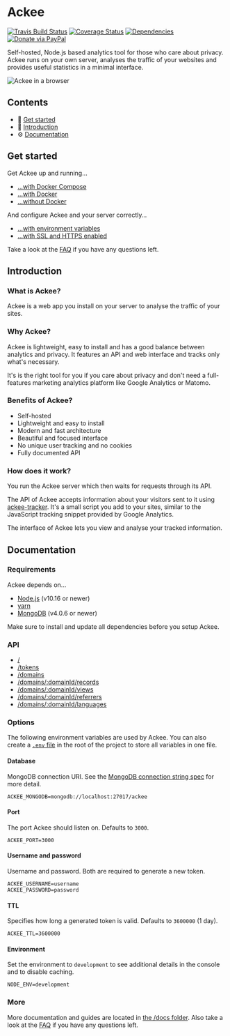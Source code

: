 # Ackee

[![Travis Build Status](https://travis-ci.org/electerious/Ackee.svg?branch=master)](https://travis-ci.org/electerious/Ackee) [![Coverage Status](https://coveralls.io/repos/github/electerious/Ackee/badge.svg?branch=master)](https://coveralls.io/github/electerious/Ackee?branch=master) [![Dependencies](https://david-dm.org/electerious/Ackee.svg)](https://david-dm.org/electerious/Ackee#info=dependencies) [![Donate via PayPal](https://img.shields.io/badge/paypal-donate-009cde.svg)](https://www.paypal.com/cgi-bin/webscr?cmd=_s-xclick&hosted_button_id=CYKBESW577YWE)

Self-hosted, Node.js based analytics tool for those who care about privacy. Ackee runs on your own server, analyses the traffic of your websites and provides useful statistics in a minimal interface.

![Ackee in a browser](https://s.electerious.com/images/ackee/readme.png)

## Contents

- 🏃 [Get started](#get-started)
- 📄 [Introduction](#introduction)
- ⚙️ [Documentation](#documentation)

## Get started

Get Ackee up and running…

- […with Docker Compose](docs/Get%20started.md#with-docker-compose)
- […with Docker](docs/Get%20started.md#with-docker)
- […without Docker](docs/Get%20started.md#without-docker)

And configure Ackee and your server correctly…

- […with environment variables](#options)
- […with SSL and HTTPS enabled](docs/SSL%20and%20HTTPS.md)

Take a look at the [FAQ](docs/FAQ.md) if you have any questions left.

## Introduction

### What is Ackee?

Ackee is a web app you install on your server to analyse the traffic of your sites.

### Why Ackee?

Ackee is lightweight, easy to install and has a good balance between analytics and privacy. It features an API and web interface and tracks only what's necessary.

It's is the right tool for you if you care about privacy and don't need a full-features marketing analytics platform like Google Analytics or Matomo.

### Benefits of Ackee?

- Self-hosted
- Lightweight and easy to install
- Modern and fast architecture
- Beautiful and focused interface
- No unique user tracking and no cookies
- Fully documented API

### How does it work?

You run the Ackee server which then waits for requests through its API.

The API of Ackee accepts information about your visitors sent to it using [ackee-tracker](https://github.com/electerious/ackee-tracker). It's a small script you add to your sites, similar to the JavaScript tracking snippet provided by Google Analytics.

The interface of Ackee lets you view and analyse your tracked information.

## Documentation

### Requirements

Ackee depends on...

- [Node.js](https://nodejs.org/en/) (v10.16 or newer)
- [yarn](https://yarnpkg.com/en/)
- [MongoDB](https://www.mongodb.com) (v4.0.6 or newer)

Make sure to install and update all dependencies before you setup Ackee.

### API

- [/](docs/UI.md)
- [/tokens](docs/tokens.md)
- [/domains](docs/domains.md)
- [/domains/:domainId/records](docs/records.md)
- [/domains/:domainId/views](docs/views.md)
- [/domains/:domainId/referrers](docs/referrers.md)
- [/domains/:domainId/languages](docs/languages.md)

### Options

The following environment variables are used by Ackee. You can also create a [`.env` file](https://www.npmjs.com/package/dotenv) in the root of the project to store all variables in one file.

#### Database

MongoDB connection URI. See the [MongoDB connection string spec](https://docs.mongodb.com/manual/reference/connection-string/) for more detail.

```
ACKEE_MONGODB=mongodb://localhost:27017/ackee
```

#### Port

The port Ackee should listen on. Defaults to `3000`.

```
ACKEE_PORT=3000
```

#### Username and password

Username and password. Both are required to generate a new token.

```
ACKEE_USERNAME=username
ACKEE_PASSWORD=password
```

#### TTL

Specifies how long a generated token is valid. Defaults to `3600000` (1 day).

```
ACKEE_TTL=3600000
```

#### Environment

Set the environment to `development` to see additional details in the console and to disable caching.

```
NODE_ENV=development
```

### More

More documentation and guides are located in [the /docs folder](docs/). Also take a look at the [FAQ](docs/FAQ.md) if you have any questions left.